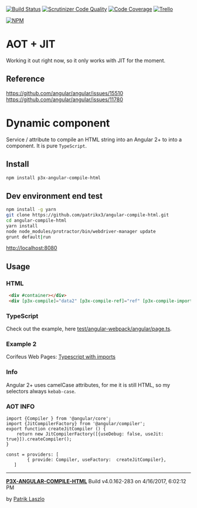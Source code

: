 [//]: #@corifeus-header


[![Build Status](https://travis-ci.org/patrikx3/angular-compile-html.svg?branch=master)](https://travis-ci.org/patrikx3/angular-compile-html)
[![Scrutinizer Code Quality](https://scrutinizer-ci.com/g/patrikx3/angular-compile-html/badges/quality-score.png?b=master)](https://scrutinizer-ci.com/g/patrikx3/angular-compile-html/?branch=master)
[![Code Coverage](https://scrutinizer-ci.com/g/patrikx3/angular-compile-html/badges/coverage.png?b=master)](https://scrutinizer-ci.com/g/patrikx3/angular-compile-html/?branch=master)  [![Trello](https://img.shields.io/badge/Trello-p3x-026aa7.svg)](https://trello.com/b/gqKHzZGy/p3x)

[![NPM](https://nodei.co/npm/p3x-angular-compile-html.png?downloads=true&downloadRank=true&stars=true)](https://nodei.co/npm/p3x-angular-compile-html/)


[//]: #@corifeus-header:end

# AOT + JIT
Working it out right now, so it only works with JIT for the moment. 

## Reference
https://github.com/angular/angular/issues/15510  
https://github.com/angular/angular/issues/11780  

# Dynamic component
Service / attribute to compile an HTML string into an Angular 2+ to into a component. It is pure ```TypeScript```.

## Install
  
```bash
npm install p3x-angular-compile-html
```

## Dev environment end test
   
```bash
npm install -g yarn
git clone https://github.com/patrikx3/angular-compile-html.git
cd angular-compile-html
yarn install
node node_modules/protractor/bin/webdriver-manager update
grunt default|run
```

[http://localhost:8080](http://localhost:8080)

## Usage

### HTML
  
```html
 <div #container></div>
 <div [p3x-compile]="data2" [p3x-compile-ref]="ref" [p3x-compile-imports]="importsLikeMaterialEtc"></div>
```

### TypeScript
Check out the example, here [test/angular-webpack/angular/page.ts](https://github.com/patrikx3/angular-compile-html/blob/master/test/angular-webpack/angular/page.ts).

### Example 2
Corifeus Web Pages: [Typescript with imports](https://github.com/patrikx3/corifeus-app-web-pages/blob/master/src/angular/modules/cory-page.ts)

### Info
Angular 2+ uses camelCase attributes, for me it is still HTML, so my selectors always ```kebab-case```.


### AOT INFO
```typesciprt
import {Compiler } from '@angular/core';
import {JitCompilerFactory} from '@angular/compiler';
export function createJitCompiler () {
    return new JitCompilerFactory([{useDebug: false, useJit: true}]).createCompiler();
}

const = providers: [
        { provide: Compiler, useFactory:  createJitCompiler},
   ]
```

[//]: #@corifeus-footer


---
[**P3X-ANGULAR-COMPILE-HTML**](https://patrikx3.github.com/angular-compile-html) Build v4.0.162-283 on 4/16/2017, 6:02:12 PM

by [Patrik Laszlo](http://patrikx3.tk) 


[//]: #@corifeus-footer:end
